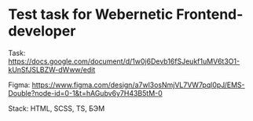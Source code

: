 # Test task for Webernetic Frontend-developer

Task: https://docs.google.com/document/d/1w0j6Devb16fSJeukf1uMV6t3O1-kUnSfJSLBZW-dWww/edit

Figma: https://www.figma.com/design/a7wl3osNmjVL7VW7pql0pJ/EMS-Double?node-id=0-1&t=hAGubv6y7H43B5tM-0

Stack: HTML, SCSS, TS, БЭМ
